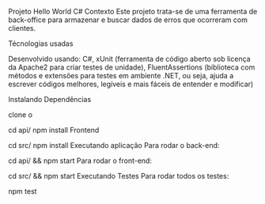 Projeto Hello World C#
Contexto
Este projeto trata-se de uma ferramenta de back-office para armazenar e buscar dados de erros que ocorreram com clientes.

Técnologias usadas

Desenvolvido usando: C#, xUnit (ferramenta de código aberto sob licença da Apache2 para criar testes de unidade), FluentAssertions (biblioteca com métodos e extensões para testes em ambiente .NET, ou seja, ajuda a escrever códigos melhores, legíveis e mais fáceis de entender e modificar)

Instalando Dependências

clone o 

cd api/ 
npm install
Frontend

cd src/
npm install
Executando aplicação
Para rodar o back-end:

cd api/ && npm start
Para rodar o front-end:

  cd src/ && npm start
Executando Testes
Para rodar todos os testes:

  npm test
